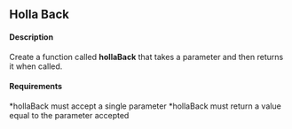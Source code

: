 ## Holla Back

#### Description
Create a function called **hollaBack** that takes a parameter and then returns it when called.

#### Requirements
*hollaBack must accept a single parameter
*hollaBack must return a value equal to the parameter accepted

